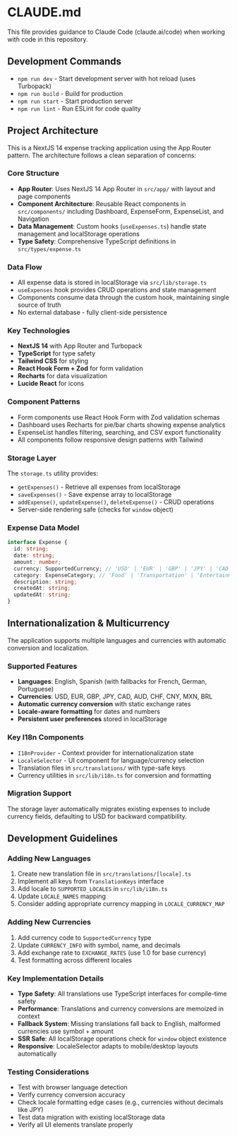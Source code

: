 # CLAUDE.md

This file provides guidance to Claude Code (claude.ai/code) when working with code in this repository.

## Development Commands

- `npm run dev` - Start development server with hot reload (uses Turbopack)
- `npm run build` - Build for production
- `npm run start` - Start production server  
- `npm run lint` - Run ESLint for code quality

## Project Architecture

This is a NextJS 14 expense tracking application using the App Router pattern. The architecture follows a clean separation of concerns:

### Core Structure
- **App Router**: Uses NextJS 14 App Router in `src/app/` with layout and page components
- **Component Architecture**: Reusable React components in `src/components/` including Dashboard, ExpenseForm, ExpenseList, and Navigation
- **Data Management**: Custom hooks (`useExpenses.ts`) handle state management and localStorage operations
- **Type Safety**: Comprehensive TypeScript definitions in `src/types/expense.ts`

### Data Flow
- All expense data is stored in localStorage via `src/lib/storage.ts`
- `useExpenses` hook provides CRUD operations and state management
- Components consume data through the custom hook, maintaining single source of truth
- No external database - fully client-side persistence

### Key Technologies
- **NextJS 14** with App Router and Turbopack
- **TypeScript** for type safety
- **Tailwind CSS** for styling
- **React Hook Form + Zod** for form validation
- **Recharts** for data visualization
- **Lucide React** for icons

### Component Patterns
- Form components use React Hook Form with Zod validation schemas
- Dashboard uses Recharts for pie/bar charts showing expense analytics
- ExpenseList handles filtering, searching, and CSV export functionality
- All components follow responsive design patterns with Tailwind

### Storage Layer
The `storage.ts` utility provides:
- `getExpenses()` - Retrieve all expenses from localStorage
- `saveExpenses()` - Save expense array to localStorage
- `addExpense()`, `updateExpense()`, `deleteExpense()` - CRUD operations
- Server-side rendering safe (checks for `window` object)

### Expense Data Model
```typescript
interface Expense {
  id: string;
  date: string;
  amount: number;
  currency: SupportedCurrency; // 'USD' | 'EUR' | 'GBP' | 'JPY' | 'CAD' | 'AUD' | 'CHF' | 'CNY' | 'MXN' | 'BRL'
  category: ExpenseCategory; // 'Food' | 'Transportation' | 'Entertainment' | 'Shopping' | 'Bills' | 'Other'
  description: string;
  createdAt: string;
  updatedAt: string;
}
```

## Internationalization & Multicurrency

The application supports multiple languages and currencies with automatic conversion and localization.

### Supported Features
- **Languages**: English, Spanish (with fallbacks for French, German, Portuguese)
- **Currencies**: USD, EUR, GBP, JPY, CAD, AUD, CHF, CNY, MXN, BRL
- **Automatic currency conversion** with static exchange rates
- **Locale-aware formatting** for dates and numbers
- **Persistent user preferences** stored in localStorage

### Key I18n Components
- `I18nProvider` - Context provider for internationalization state
- `LocaleSelector` - UI component for language/currency selection
- Translation files in `src/translations/` with type-safe keys
- Currency utilities in `src/lib/i18n.ts` for conversion and formatting

### Migration Support
The storage layer automatically migrates existing expenses to include currency fields, defaulting to USD for backward compatibility.

## Development Guidelines

### Adding New Languages
1. Create new translation file in `src/translations/[locale].ts`
2. Implement all keys from `TranslationKeys` interface
3. Add locale to `SUPPORTED_LOCALES` in `src/lib/i18n.ts`
4. Update `LOCALE_NAMES` mapping
5. Consider adding appropriate currency mapping in `LOCALE_CURRENCY_MAP`

### Adding New Currencies
1. Add currency code to `SupportedCurrency` type
2. Update `CURRENCY_INFO` with symbol, name, and decimals
3. Add exchange rate to `EXCHANGE_RATES` (use 1.0 for base currency)
4. Test formatting across different locales

### Key Implementation Details
- **Type Safety**: All translations use TypeScript interfaces for compile-time safety
- **Performance**: Translations and currency conversions are memoized in context
- **Fallback System**: Missing translations fall back to English, malformed currencies use symbol + amount
- **SSR Safe**: All localStorage operations check for `window` object existence
- **Responsive**: LocaleSelector adapts to mobile/desktop layouts automatically

### Testing Considerations
- Test with browser language detection
- Verify currency conversion accuracy
- Check locale formatting edge cases (e.g., currencies without decimals like JPY)
- Test data migration with existing localStorage data
- Verify all UI elements translate properly